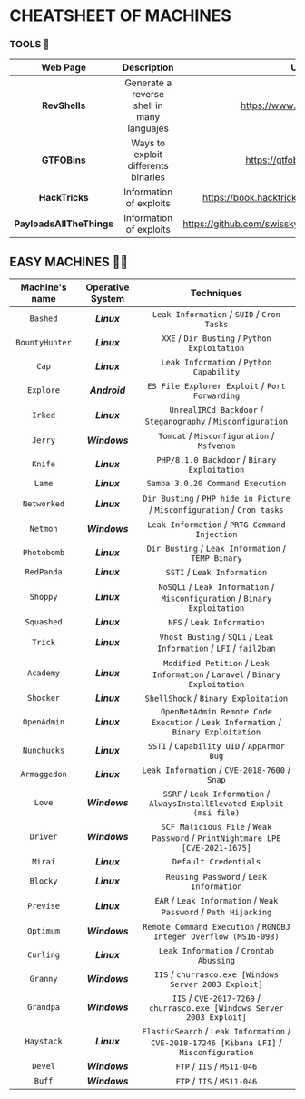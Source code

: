 # CHEATSHEET OF MACHINES



### TOOLS 🧰
| Web Page | Description | URL |
|:--------:|:-----------:|:---:|
| **RevShells** | Generate a reverse shell in many languajes | https://www.revshells.com/ |
| **GTFOBins** | Ways to exploit differents binaries | https://gtfobins.github.io/ |
| **HackTricks** | Information of exploits | https://book.hacktricks.xyz/welcome/readme |
| **PayloadsAllTheThings** | Information of exploits | https://github.com/swisskyrepo/PayloadsAllTheThings |



## EASY MACHINES 🐱‍💻

| Machine's name | Operative System | Techniques |
|:--------------:|:----------------:|:----------:|
|    `Bashed`    |    _**Linux**_   | `Leak Information` / `SUID` / `Cron Tasks` |
| `BountyHunter` |    _**Linux**_   | `XXE` / `Dir Busting` / `Python Exploitation`
|      `Cap`     |    _**Linux**_   |  `Leak Information` / `Python Capability` |
|    `Explore`   |   _**Android**_  |  `ES File Explorer Exploit` / `Port Forwarding` |
|     `Irked`    |    _**Linux**_   |  `UnrealIRCd Backdoor` / `Steganography` / `Misconfiguration` |
|     `Jerry`    |   _**Windows**_  |  `Tomcat` / `Misconfiguration` / `Msfvenom` |
|     `Knife`    |    _**Linux**_   |  `PHP/8.1.0 Backdoor` / `Binary Exploitation` |
|     `Lame`     |    _**Linux**_   |  `Samba 3.0.20 Command Execution` |
|   `Networked`  |    _**Linux**_   |  `Dir Busting` / `PHP hide in Picture` / `Misconfiguration` / `Cron tasks` |
|    `Netmon`    |   _**Windows**_  |  `Leak Information` / `PRTG Command Injection` |
|   `Photobomb`  |    _**Linux**_   |  `Dir Busting` / `Leak Information` / `TEMP Binary` |
|   `RedPanda`   |    _**Linux**_   |  `SSTI` / `Leak Information` |
|     `Shoppy`   |    _**Linux**_   |  `NoSQLi` / `Leak Information` / `Misconfiguration` / `Binary Exploitation` |
|   `Squashed`   |    _**Linux**_   |  `NFS` / `Leak Information` |
|     `Trick`    |    _**Linux**_   |  `Vhost Busting` / `SQLi` / `Leak Information` / `LFI` / `fail2ban` |
|    `Academy`   |    _**Linux**_   |  `Modified Petition` / `Leak Information` / `Laravel` / `Binary Exploitation` |
|    `Shocker`   |    _**Linux**_   |  `ShellShock` / `Binary Exploitation` |
|   `OpenAdmin`  |    _**Linux**_   |  `OpenNetAdmin Remote Code Execution` / `Leak Information` / `Binary Exploitation` |
|   `Nunchucks`  |    _**Linux**_   |  `SSTI` / `Capability UID` / `AppArmor Bug` |
|  `Armaggedon`  |    _**Linux**_   |  `Leak Information` / `CVE-2018-7600` / `Snap` |
|     `Love`     |   _**Windows**_  |  `SSRF` / `Leak Information` / `AlwaysInstallElevated Exploit (msi file)` |
|    `Driver`    |   _**Windows**_  |  `SCF Malicious File` / `Weak Password` / `PrintNightmare LPE [CVE-2021-1675]` |
|     `Mirai`    |    _**Linux**_   |  `Default Credentials` |
|    `Blocky`    |    _**Linux**_   |  `Reusing Password` / `Leak Information` |
|   `Previse`    |    _**Linux**_   |  `EAR` / `Leak Information` / `Weak Password` / `Path Hijacking` |
|   `Optimum`    |   _**Windows**_  |  `Remote Command Execution` / `RGNOBJ Integer Overflow (MS16-098)` |
|   `Curling`    |    _**Linux**_   |  `Leak Information` / `Crontab Abussing` |
|    `Granny`    |  _**Windows**_   |  `IIS` / `churrasco.exe [Windows Server 2003 Exploit]` |
|    `Grandpa`   |  _**Windows**_   |  `IIS` / `CVE-2017-7269` / `churrasco.exe [Windows Server 2003 Exploit]` |
|   `Haystack`   |    _**Linux**_   |  `ElasticSearch` / `Leak Information` / `CVE-2018-17246 [Kibana LFI]` / `Misconfiguration` |
|     `Devel`    |    _**Windows**_   |  `FTP` / `IIS` / `MS11-046` |
|     `Buff`     |    _**Windows**_   |  `FTP` / `IIS` / `MS11-046` |
